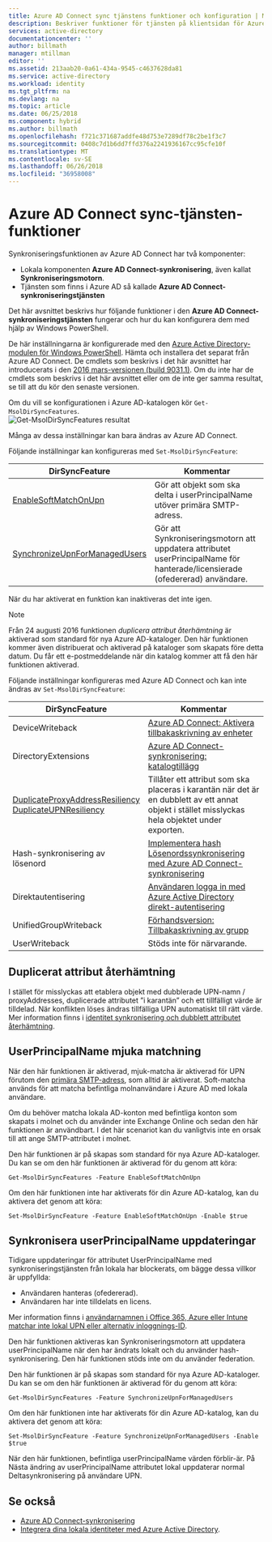 ```yaml
---
title: Azure AD Connect sync tjänstens funktioner och konfiguration | Microsoft Docs
description: Beskriver funktioner för tjänsten på klientsidan för Azure AD Connect-synkroniseringstjänsten.
services: active-directory
documentationcenter: ''
author: billmath
manager: mtillman
editor: ''
ms.assetid: 213aab20-0a61-434a-9545-c4637628da81
ms.service: active-directory
ms.workload: identity
ms.tgt_pltfrm: na
ms.devlang: na
ms.topic: article
ms.date: 06/25/2018
ms.component: hybrid
ms.author: billmath
ms.openlocfilehash: f721c371687addfe48d753e7289df78c2be1f3c7
ms.sourcegitcommit: 0408c7d1b6dd7ffd376a2241936167cc95cfe10f
ms.translationtype: MT
ms.contentlocale: sv-SE
ms.lasthandoff: 06/26/2018
ms.locfileid: "36958008"
---
```

# <a name="azure-ad-connect-sync-service-features"></a>Azure AD Connect sync-tjänsten-funktioner
Synkroniseringsfunktionen av Azure AD Connect har två komponenter:

* Lokala komponenten **Azure AD Connect-synkronisering**, även kallat **Synkroniseringsmotorn**.
* Tjänsten som finns i Azure AD så kallade **Azure AD Connect-synkroniseringstjänsten**

Det här avsnittet beskrivs hur följande funktioner i den **Azure AD Connect-synkroniseringstjänsten** fungerar och hur du kan konfigurera dem med hjälp av Windows PowerShell.

De här inställningarna är konfigurerade med den [Azure Active Directory-modulen för Windows PowerShell](https://aka.ms/aadposh). Hämta och installera det separat från Azure AD Connect. De cmdlets som beskrivs i det här avsnittet har introducerats i den [2016 mars-versionen (build 9031.1)](http://social.technet.microsoft.com/wiki/contents/articles/28552.microsoft-azure-active-directory-powershell-module-version-release-history.aspx#Version_9031_1). Om du inte har de cmdlets som beskrivs i det här avsnittet eller om de inte ger samma resultat, se till att du kör den senaste versionen.

Om du vill se konfigurationen i Azure AD-katalogen kör `Get-MsolDirSyncFeatures`.  
![Get-MsolDirSyncFeatures resultat](./media/active-directory-aadconnectsyncservice-features/getmsoldirsyncfeatures.png)

Många av dessa inställningar kan bara ändras av Azure AD Connect.

Följande inställningar kan konfigureras med `Set-MsolDirSyncFeature`:

| DirSyncFeature | Kommentar |
| --- | --- |
| [EnableSoftMatchOnUpn](#userprincipalname-soft-match) |Gör att objekt som ska delta i userPrincipalName utöver primära SMTP-adress. |
| [SynchronizeUpnForManagedUsers](#synchronize-userprincipalname-updates) |Gör att Synkroniseringsmotorn att uppdatera attributet userPrincipalName för hanterade/licensierade (ofedererad) användare. |

När du har aktiverat en funktion kan inaktiveras det inte igen.

> [!NOTE]
> Från 24 augusti 2016 funktionen *duplicera attribut återhämtning* är aktiverad som standard för nya Azure AD-kataloger. Den här funktionen kommer även distribuerat och aktiverad på kataloger som skapats före detta datum. Du får ett e-postmeddelande när din katalog kommer att få den här funktionen aktiverad.
> 
> 

Följande inställningar konfigureras med Azure AD Connect och kan inte ändras av `Set-MsolDirSyncFeature`:

| DirSyncFeature | Kommentar |
| --- | --- |
| DeviceWriteback |[Azure AD Connect: Aktivera tillbakaskrivning av enheter](active-directory-aadconnect-feature-device-writeback.md) |
| DirectoryExtensions |[Azure AD Connect-synkronisering: katalogtillägg](active-directory-aadconnectsync-feature-directory-extensions.md) |
| [DuplicateProxyAddressResiliency<br/>DuplicateUPNResiliency](#duplicate-attribute-resiliency) |Tillåter ett attribut som ska placeras i karantän när det är en dubblett av ett annat objekt i stället misslyckas hela objektet under exporten. |
| Hash-synkronisering av lösenord |[Implementera hash Lösenordssynkronisering med Azure AD Connect-synkronisering](active-directory-aadconnectsync-implement-password-hash-synchronization.md) |
|Direktautentisering|[Användaren logga in med Azure Active Directory direkt-autentisering](active-directory-aadconnect-pass-through-authentication.md)|
| UnifiedGroupWriteback |[Förhandsversion: Tillbakaskrivning av grupp](active-directory-aadconnect-feature-preview.md#group-writeback) |
| UserWriteback |Stöds inte för närvarande. |

## <a name="duplicate-attribute-resiliency"></a>Duplicerat attribut återhämtning
I stället för misslyckas att etablera objekt med dubblerade UPN-namn / proxyAddresses, duplicerade attributet ”i karantän” och ett tillfälligt värde är tilldelad. När konflikten löses ändras tillfälliga UPN automatiskt till rätt värde. Mer information finns i [identitet synkronisering och dubblett attributet återhämtning](active-directory-aadconnectsyncservice-duplicate-attribute-resiliency.md).

## <a name="userprincipalname-soft-match"></a>UserPrincipalName mjuka matchning
När den här funktionen är aktiverad, mjuk-matcha är aktiverad för UPN förutom den [primära SMTP-adress](https://support.microsoft.com/kb/2641663), som alltid är aktiverat. Soft-matcha används för att matcha befintliga molnanvändare i Azure AD med lokala användare.

Om du behöver matcha lokala AD-konton med befintliga konton som skapats i molnet och du använder inte Exchange Online och sedan den här funktionen är användbart. I det här scenariot kan du vanligtvis inte en orsak till att ange SMTP-attributet i molnet.

Den här funktionen är på skapas som standard för nya Azure AD-kataloger. Du kan se om den här funktionen är aktiverad för du genom att köra:  

```
Get-MsolDirSyncFeatures -Feature EnableSoftMatchOnUpn
```

Om den här funktionen inte har aktiverats för din Azure AD-katalog, kan du aktivera det genom att köra:  

```
Set-MsolDirSyncFeature -Feature EnableSoftMatchOnUpn -Enable $true
```

## <a name="synchronize-userprincipalname-updates"></a>Synkronisera userPrincipalName uppdateringar
Tidigare uppdateringar för attributet UserPrincipalName med synkroniseringstjänsten från lokala har blockerats, om bägge dessa villkor är uppfyllda:

* Användaren hanteras (ofedererad).
* Användaren har inte tilldelats en licens.

Mer information finns i [användarnamnen i Office 365, Azure eller Intune matchar inte lokal UPN eller alternativ inloggnings-ID](https://support.microsoft.com/kb/2523192).

Den här funktionen aktiveras kan Synkroniseringsmotorn att uppdatera userPrincipalName när den har ändrats lokalt och du använder hash-synkronisering. Den här funktionen stöds inte om du använder federation.

Den här funktionen är på skapas som standard för nya Azure AD-kataloger. Du kan se om den här funktionen är aktiverad för du genom att köra:  

```
Get-MsolDirSyncFeatures -Feature SynchronizeUpnForManagedUsers
```

Om den här funktionen inte har aktiverats för din Azure AD-katalog, kan du aktivera det genom att köra:  

```
Set-MsolDirSyncFeature -Feature SynchronizeUpnForManagedUsers -Enable $true
```

När den här funktionen, befintliga userPrincipalName värden förblir-är. På Nästa ändring av userPrincipalName attributet lokal uppdaterar normal Deltasynkronisering på användare UPN.  

## <a name="see-also"></a>Se också
* [Azure AD Connect-synkronisering](active-directory-aadconnectsync-whatis.md)
* [Integrera dina lokala identiteter med Azure Active Directory](active-directory-aadconnect.md).

